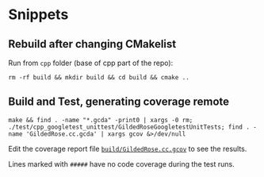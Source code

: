 # Snippets

## Rebuild after changing CMakelist

Run from `cpp` folder (base of cpp part of the repo):
```shell
rm -rf build && mkdir build && cd build && cmake ..
```


## Build and Test, generating coverage remote

```shell
make && find . -name "*.gcda" -print0 | xargs -0 rm; ./test/cpp_googletest_unittest/GildedRoseGoogletestUnitTests; find . -name 'GildedRose.cc.gcda' | xargs gcov &>/dev/null
```

Edit the coverage report file [`build/GildedRose.cc.gcov`](./build/GildedRose.cc.gcov) to see the results.

Lines marked with `#####` have no code coverage during the test runs.
